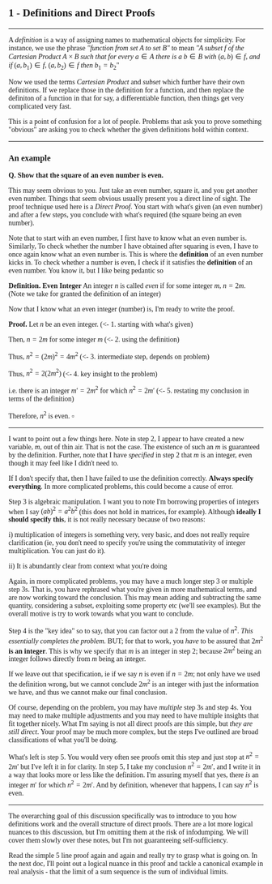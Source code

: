 <span style='font-family: Calibri serif'>

## 1 - Definitions and Direct Proofs

</span>

---

<span style='font-family: Bahnschrift;'>

A *definition* is a way of assigning names to mathematical objects for simplicity. For instance, we use the phrase *"function from set A to set B"* to mean *"A subset* $f$ *of the Cartesian Product* $A \times B$ *such that for every* $a \in A$ *there is a* $b \in B$ *with* $(a,b) \in f$, *and if* $(a, b_1) \in f$, $(a, b_2) \in f$ *then* $b_1 = b_2$"

Now we used the terms *Cartesian Product* and *subset* which further have their own definitions. If we replace those in the definition for a function, and then replace the definiton of a function in that for say, a differentiable function, then things get very complicated very fast.

This is a point of confusion for a lot of people. Problems that ask you to prove something "obvious" are asking you to check whether the given definitions hold within context.

</span>

---

<span style='font-family: Calibri serif'>

### An example

</span>

<span style='font-family: Bahnschrift;'>

**Q. Show that the square of an even number is even.**

This may seem obvious to you. Just take an even number, square it, and you get another even number. Things that seem obvious usually present you a direct line of sight. The proof technique used here is a *Direct Proof*. You start with what's given (an even number) and after a few steps, you conclude with what's required (the square being an even number).

Note that to start with an even number, I first have to know what an even number is. Similarly, To check whether the number I have obtained after squaring is even, I have to once again know what an even number is. This is where the **definition** of an even number kicks in. To check whether a number is even, I check if it satisfies the **definition** of an even number. You know it, but I like being pedantic so

**Definition. Even Integer** An integer $n$ is called *even* if for some integer $m$, $n = 2m$.
(Note we take for granted the definition of an integer)

Now that I know what an even integer (number) is, I'm ready to write the proof.

**Proof.** Let $n$ be an even integer. (<- 1. starting with what's given)

Then, $n = 2m$ for some integer $m$ (<- 2. using the definition)

Thus, $n^2 = (2m)^2 = 4m^2$ (<- 3. intermediate step, depends on problem)

Thus, $n^2 = 2(2m^2)$ (<- 4. key insight to the problem)

i.e. there is an integer $m' = 2m^2$ for which $n^2 = 2m'$ (<- 5. restating my conclusion in terms of the definition)

Therefore, $n^2$ is even. $\square$

---

I want to point out a few things here. Note in step 2, I appear to have created a new variable, $m$, out of thin air. That is not the case. The existence of such an $m$ is guaranteed by the definition. Further, note that I have *specified* in step 2 that $m$ is an integer, even though it may feel like I didn't need to.

If I don't specify that, then I have failed to use the definition correctly. **Always specify everything**. In more complicated problems, this could become a cause of error.

Step 3 is algebraic manipulation. I want you to note I'm borrowing properties of integers when I say $(ab)^2 = a^2b^2$ (this does not hold in matrices, for example). Although **ideally I should specify this**, it is not really necessary because of two reasons:

i) multiplication of integers is something very, very basic, and does not really require clarification (ie, you don't need to specify you're using the commutativity of integer multiplication. You can just do it).

ii) It is abundantly clear from context what you're doing

Again, in more complicated problems, you may have a much longer step 3 or multiple step 3s. That is, you have rephrased what you're given in more mathematical terms, and are now working toward the conclusion. This may mean adding and subtracting the same quantity, considering a subset, exploiting some property etc (we'll see examples). But the overall motive is try to work towards what you want to conclude.

Step 4 is the "key idea" so to say, that you can factor out a 2 from the value of $n^2$. *This essentially completes the problem*. BUT; for that to work, you *have* to be assured that $2m^2$ **is an integer**. This is why we specify that $m$ is an integer in step 2; because $2m^2$ being an integer follows directly from $m$ being an integer.

If we leave out that specification, ie if we say $n$ is even if $n = 2m$; not only have we used the definition wrong, but we cannot conclude $2m^2$ is an integer with just the information we have, and thus we cannot make our final conclusion.

Of course, depending on the problem, you may have *multiple* step 3s and step 4s. You may need to make multiple adjustments and you may need to have multiple insights that fit together nicely. What I'm saying is not all direct proofs are this simple, but *they are still direct*. Your proof may be much more complex, but the steps I've outlined are broad classifications of what you'll be doing.

What's left is step 5. You would very often see proofs omit this step and just stop at $n^2 = 2m'$ but I've left it in for clarity. In step 5, I take my conclusion $n^2 = 2m'$, and I write it in a way that looks more or less like the definition. I'm assuring myself that yes, there *is* an integer $m'$ for which $n^2 = 2m'$. And by definition, whenever that happens, I can say $n^2$ is even.

---

The overarching goal of this discussion specifically was to introduce to you how definitions work and the overall structure of direct proofs. There are a lot more logical nuances to this discussion, but I'm omitting them at the risk of infodumping. We will cover them slowly over these notes, but I'm not guaranteeing self-sufficiency.

Read the simple 5 line proof again and again and really try to grasp what is going on. In the next doc, I'll point out a logical nuance in this proof and tackle a canonical example in real analysis - that the limit of a sum sequence is the sum of individual limits.

</span>